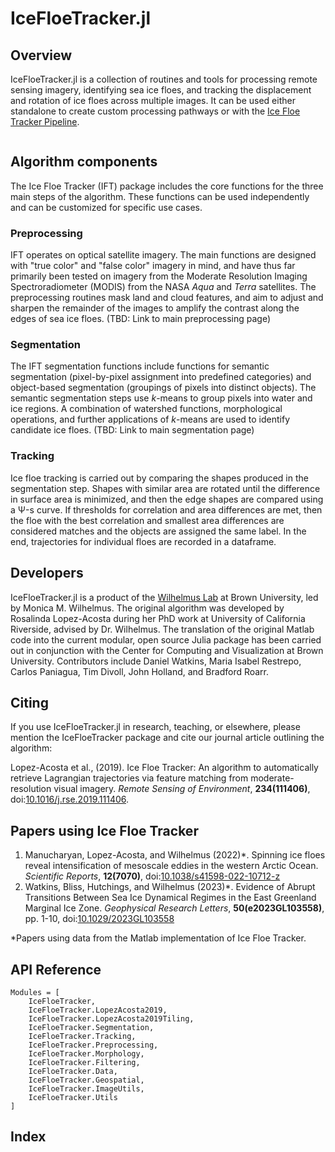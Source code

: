 # IceFloeTracker.jl

## Overview
IceFloeTracker.jl is a collection of routines and tools for processing remote sensing imagery, identifying sea ice floes, and tracking the displacement and rotation of ice floes across multiple images. It can be used either standalone to create custom processing pathways or with the [Ice Floe Tracker Pipeline](https://github.com/WilhelmusLab/ice-floe-tracker-pipeline).

```@contents
```

## Algorithm components
The Ice Floe Tracker (IFT) package includes the core functions for the three main steps of the algorithm. These functions can be used independently and can be customized for specific use cases. 

### Preprocessing
IFT operates on optical satellite imagery. The main functions are designed with "true color" and "false color" imagery in mind, and have thus far primarily been tested on imagery from the Moderate Resolution Imaging Spectroradiometer (MODIS) from the NASA _Aqua_ and _Terra_ satellites. The preprocessing routines mask land and cloud features, and aim to adjust and sharpen the remainder of the images to amplify the contrast along the edges of sea ice floes. (TBD: Link to main preprocessing page)

### Segmentation
The IFT segmentation functions include functions for semantic segmentation (pixel-by-pixel assignment into predefined categories) and object-based segmentation (groupings of pixels into distinct objects). The semantic segmentation steps use $k$-means to group pixels into water and ice regions. A combination of watershed functions, morphological operations, and further applications of $k$-means are used to identify candidate ice floes. (TBD: Link to main segmentation page)

### Tracking
Ice floe tracking is carried out by comparing the shapes produced in the segmentation step. Shapes with similar area are rotated until the difference in surface area is minimized, and then the edge shapes are compared using a Ѱ-s curve. If thresholds for correlation and area differences are met, then the floe with the best correlation and smallest area differences are considered matches and the objects are assigned the same label. In the end, trajectories for individual floes are recorded in a dataframe.



## Developers
IceFloeTracker.jl is a product of the [Wilhelmus Lab](https://www.wilhelmuslab.me) at Brown University, led by Monica M. Wilhelmus. The original algorithm was developed by Rosalinda Lopez-Acosta during her PhD work at University of California Riverside, advised by Dr. Wilhelmus. The translation of the original Matlab code into the current modular, open source Julia package has been carried out in conjunction with the Center for Computing and Visualization at Brown University. Contributors include Daniel Watkins, Maria Isabel Restrepo, Carlos Paniagua, Tim Divoll, John Holland, and Bradford Roarr.

## Citing

If you use IceFloeTracker.jl in research, teaching, or elsewhere, please mention the IceFloeTracker package and cite our journal article outlining the algorithm:

Lopez-Acosta et al., (2019). Ice Floe Tracker: An algorithm to automatically retrieve Lagrangian trajectories via feature matching from moderate-resolution visual imagery. _Remote Sensing of Environment_, **234(111406)**, doi:[10.1016/j.rse.2019.111406](https://doi.org/10.1016/j.rse.2019.111406).

## Papers using Ice Floe Tracker
1. Manucharyan, Lopez-Acosta, and Wilhelmus (2022)\*. Spinning ice floes reveal intensification of mesoscale eddies in the western Arctic Ocean. _Scientific Reports_, **12(7070)**, doi:[10.1038/s41598-022-10712-z](https://doi.org/10.1038/s41598-022-10712-z)
2. Watkins, Bliss, Hutchings, and Wilhelmus (2023)\*. Evidence of Abrupt Transitions Between Sea Ice Dynamical Regimes in the East Greenland Marginal Ice Zone. _Geophysical Research Letters_, **50(e2023GL103558)**, pp. 1-10, doi:[10.1029/2023GL103558](https://agupubs.onlinelibrary.wiley.com/doi/10.1029/2023GL103558)

\*Papers using data from the Matlab implementation of Ice Floe Tracker.

## API Reference

```@autodocs
Modules = [
    IceFloeTracker, 
    IceFloeTracker.LopezAcosta2019,
    IceFloeTracker.LopezAcosta2019Tiling,
    IceFloeTracker.Segmentation,
    IceFloeTracker.Tracking,
    IceFloeTracker.Preprocessing, 
    IceFloeTracker.Morphology,
    IceFloeTracker.Filtering, 
    IceFloeTracker.Data, 
    IceFloeTracker.Geospatial, 
    IceFloeTracker.ImageUtils,
    IceFloeTracker.Utils
]
```


## Index
```@index
```
